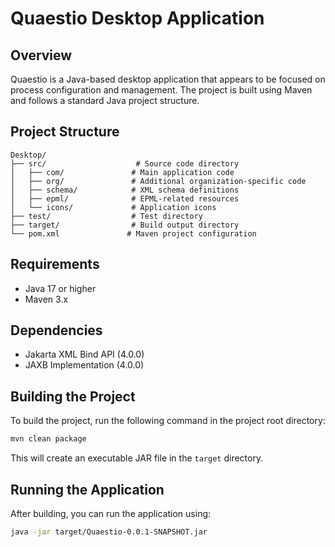 # Quaestio Desktop Application

## Overview

Quaestio is a Java-based desktop application that appears to be focused on process configuration and management. The project is built using Maven and follows a standard Java project structure.

## Project Structure

```
Desktop/
├── src/                    # Source code directory
│   ├── com/               # Main application code
│   ├── org/               # Additional organization-specific code
│   ├── schema/            # XML schema definitions
│   ├── epml/              # EPML-related resources
│   └── icons/             # Application icons
├── test/                  # Test directory
├── target/                # Build output directory
└── pom.xml               # Maven project configuration
```

## Requirements

- Java 17 or higher
- Maven 3.x

## Dependencies

- Jakarta XML Bind API (4.0.0)
- JAXB Implementation (4.0.0)

## Building the Project

To build the project, run the following command in the project root directory:

```bash
mvn clean package
```

This will create an executable JAR file in the `target` directory.

## Running the Application

After building, you can run the application using:

```bash
java -jar target/Quaestio-0.0.1-SNAPSHOT.jar
```
